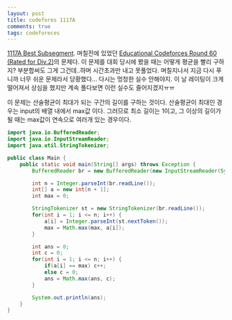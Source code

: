 ```yaml
---
layout: post
title: codefores 1117A
comments: true
tags: codeforeces
---
```


[1117A Best Subsegment](https://codeforces.com/problemset/problem/1117/A). 며칠전에 있었던 [Educational Codeforces Round 60 (Rated for Div.2)](https://codeforces.com/contest/1117)의 문제다. 이 문제를 대회 당시에 봤을 때는 어떻게 평균을 빨리 구하지? 부분합써도 그게 그건데..하며 시간초과만 내고 못풀었다. 며칠지나서 지금 다시 푸니까 너무 쉬운 문제라서 당황했다... 다시는 멍청한 실수 안해야지. 이 날 레이팅이 크게 떨어져서 상심을 했지만 계속 풀다보면 이런 실수도 줄어지겠지ㅠㅠ     

이 문제는 산술평균이 최대가 되는 구간의 길이를 구하는 것이다. 산술평균이 최대인 경우는 input의 배열 내에서 max값 이다. 그러므로 최소 길이는 1이고, 그 이상의 길이가 될 때는 max값이 연속으로 여러개 있는 경우이다.      

``` java
import java.io.BufferedReader;
import java.io.InputStreamReader;
import java.util.StringTokenizer;

public class Main {
    public static void main(String[] args) throws Exception {
        BufferedReader br = new BufferedReader(new InputStreamReader(System.in));

        int n = Integer.parseInt(br.readLine());
        int[] a = new int[n + 1];
        int max = 0;

        StringTokenizer st = new StringTokenizer(br.readLine());
        for(int i = 1; i <= n; i++) {
            a[i] = Integer.parseInt(st.nextToken());
            max = Math.max(max, a[i]);
        }

        int ans = 0;
        int c = 0;
        for(int i = 1; i <= n; i++) {
            if(a[i] == max) c++;
            else c = 0;
            ans = Math.max(ans, c);
        }

        System.out.println(ans);
    }
}
```

